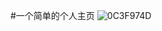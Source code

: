 #一个简单的个人主页
![0C3F974D](https://github.com/user-attachments/assets/eb336cfb-54be-4095-b291-f5eee7e1e287)
